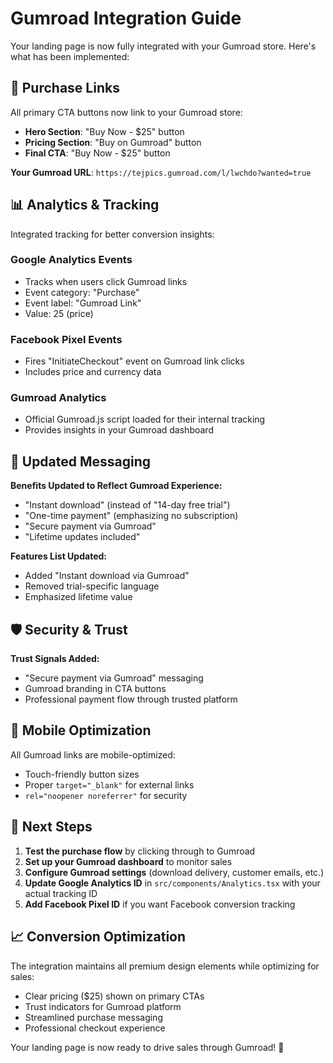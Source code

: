 # Gumroad Integration Guide

Your landing page is now fully integrated with your Gumroad store. Here's what has been implemented:

## 🔗 Purchase Links

All primary CTA buttons now link to your Gumroad store:
- **Hero Section**: "Buy Now - $25" button
- **Pricing Section**: "Buy on Gumroad" button  
- **Final CTA**: "Buy Now - $25" button

**Your Gumroad URL**: `https://tejpics.gumroad.com/l/lwchdo?wanted=true`

## 📊 Analytics & Tracking

Integrated tracking for better conversion insights:

### Google Analytics Events
- Tracks when users click Gumroad links
- Event category: "Purchase" 
- Event label: "Gumroad Link"
- Value: 25 (price)

### Facebook Pixel Events
- Fires "InitiateCheckout" event on Gumroad link clicks
- Includes price and currency data

### Gumroad Analytics
- Official Gumroad.js script loaded for their internal tracking
- Provides insights in your Gumroad dashboard

## 🎯 Updated Messaging

**Benefits Updated to Reflect Gumroad Experience:**
- "Instant download" (instead of "14-day free trial")
- "One-time payment" (emphasizing no subscription)
- "Secure payment via Gumroad"
- "Lifetime updates included"

**Features List Updated:**
- Added "Instant download via Gumroad"
- Removed trial-specific language
- Emphasized lifetime value

## 🛡️ Security & Trust

**Trust Signals Added:**
- "Secure payment via Gumroad" messaging
- Gumroad branding in CTA buttons
- Professional payment flow through trusted platform

## 📱 Mobile Optimization

All Gumroad links are mobile-optimized:
- Touch-friendly button sizes
- Proper `target="_blank"` for external links
- `rel="noopener noreferrer"` for security

## 🔄 Next Steps

1. **Test the purchase flow** by clicking through to Gumroad
2. **Set up your Gumroad dashboard** to monitor sales
3. **Configure Gumroad settings** (download delivery, customer emails, etc.)
4. **Update Google Analytics ID** in `src/components/Analytics.tsx` with your actual tracking ID
5. **Add Facebook Pixel ID** if you want Facebook conversion tracking

## 📈 Conversion Optimization

The integration maintains all premium design elements while optimizing for sales:
- Clear pricing ($25) shown on primary CTAs
- Trust indicators for Gumroad platform
- Streamlined purchase messaging
- Professional checkout experience

Your landing page is now ready to drive sales through Gumroad! 🚀